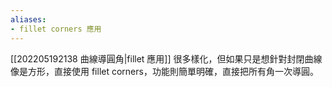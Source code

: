 ```yaml
---
aliases:
- fillet corners 應用
---
```


[[202205192138 曲線導圓角|fillet 應用]] 很多樣化，但如果只是想針對封閉曲線像是方形，直接使用 fillet corners，功能則簡單明確，直接把所有角一次導圓。